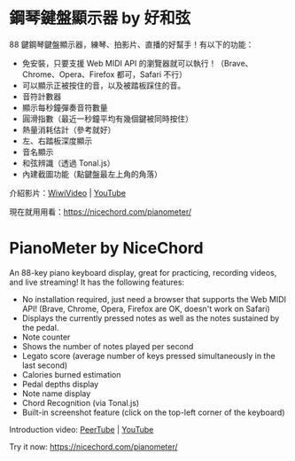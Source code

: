 # 鋼琴鍵盤顯示器 by 好和弦

88 鍵鋼琴鍵盤顯示器，練琴、拍影片、直播的好幫手！有以下的功能：

* 免安裝，只要支援 Web MIDI API 的瀏覽器就可以執行！（Brave、Chrome、Opera、Firefox 都可，Safari 不行）
* 可以顯示正被按住的音，以及被踏板踩住的音。
* 音符計數器
* 顯示每秒鐘彈奏音符數量
* 圓滑指數（最近一秒鐘平均有幾個鍵被同時按住）
* 熱量消耗估計（參考就好）
* 左、右踏板深度顯示
* 音名顯示
* 和弦辨識（透過 Tonal.js）
* 內建截圖功能（點鍵盤最左上角的角落）

介紹影片：[WiwiVideo](https://wiwi.video/w/uzo8aZmdx1rvYJfWZBgmCM) | [YouTube](https://www.youtube.com/watch?v=YsL7WGUEU-4)

現在就用用看：https://nicechord.com/pianometer/

# PianoMeter by NiceChord

An 88-key piano keyboard display, great for practicing, recording videos, and live streaming! It has the following features:

* No installation required, just need a browser that supports the Web MIDI API! (Brave, Chrome, Opera, Firefox are OK, doesn't work on Safari)
* Displays the currently pressed notes as well as the notes sustained by the pedal.
* Note counter
* Shows the number of notes played per second
* Legato score (average number of keys pressed simultaneously in the last second)
* Calories burned estimation
* Pedal depths display
* Note name display
* Chord Recognition (via Tonal.js)
* Built-in screenshot feature (click on the top-left corner of the keyboard)

Introduction video: [PeerTube](https://wiwi.video/w/uzo8aZmdx1rvYJfWZBgmCM) | [YouTube](https://www.youtube.com/watch?v=YsL7WGUEU-4)

Try it now: https://nicechord.com/pianometer/
